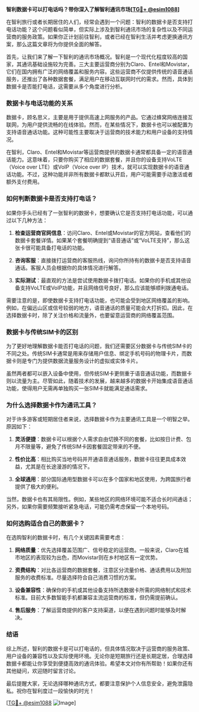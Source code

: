 **智利数据卡可以打电话吗？带你深入了解智利通讯市场[[TG💪+ @esim1088](https://t.me/s/esim1088)]**

在智利旅行或者长期居住的人们，经常会遇到一个问题：智利的数据卡是否支持打电话功能？这个问题看似简单，但实际上涉及到智利通讯市场的复杂性以及不同运营商的服务政策。如果你正计划前往智利，或者已经在智利生活并考虑更换通讯方案，那么这篇文章将为你提供全面的解答。

首先，让我们来了解一下智利的通讯市场概况。智利是一个现代化程度较高的国家，其通讯基础设施较为完善。三大主要运营商分别为Claro、Entel和Movistar，它们在国内拥有广泛的网络覆盖和服务内容。这些运营商不仅提供传统的语音通话服务，还推出了各种数据套餐，满足用户在移动互联网时代的需求。然而，具体到数据卡是否能打电话，这需要从多个角度进行分析。

### 数据卡与电话功能的关系

数据卡，顾名思义，主要是用于提供高速上网服务的产品。它通过蜂窝网络连接互联网，为用户提供流畅的在线体验。然而，在某些情况下，数据卡也可以被配置为支持语音通话功能。这种可能性主要取决于运营商的技术能力和用户设备的支持情况。

在智利，Claro、Entel和Movistar等运营商提供的数据卡通常都具备一定的语音通话能力。这意味着，只要你购买了相应的数据套餐，并且你的设备支持VoLTE（Voice over LTE）或VoIP（Voice over IP）技术，就可以实现数据卡的语音通话功能。不过，这种功能并非所有数据卡都默认开启，用户可能需要手动激活或者额外支付费用。

### 如何判断数据卡是否支持打电话？

如果你手头已经有了一张智利的数据卡，想要确认它是否支持打电话功能，可以通过以下几种方法：

1. **检查运营商官网信息**：访问Claro、Entel或Movistar的官方网站，查看他们的数据卡套餐详情。如果某个套餐明确提到“语音通话”或“VoLTE支持”，那么这张卡很可能具备打电话的功能。
   
2. **咨询客服**：直接拨打运营商的客服热线，询问你所持有的数据卡是否支持语音通话。客服人员会根据你的具体情况进行解答。

3. **实际测试**：最直观的方法是尝试使用数据卡拨打电话。如果你的手机或其他设备支持VoLTE或VoIP功能，并且网络信号良好，那么应该能够顺利拨通电话。

需要注意的是，即使数据卡支持打电话功能，也可能会受到地区网络覆盖的影响。例如，在偏远山区或信号较弱的地方，语音通话的质量可能会大打折扣。因此，在选择数据卡时，除了关注价格和流量外，也要留意运营商的网络覆盖范围。

### 数据卡与传统SIM卡的区别

为了更好地理解数据卡能否打电话的问题，我们还需要区分数据卡与传统SIM卡的不同之处。传统SIM卡通常是用来存储用户信息、绑定手机号码的物理卡片，而数据卡则是专门为提供数据流量服务设计的虚拟或实体卡片。

虽然两者都可以嵌入设备中使用，但传统SIM卡更侧重于语音通话功能，而数据卡则以流量为主。尽管如此，随着技术的发展，越来越多的数据卡开始集成语音通话功能，使得用户无需再单独购买一张SIM卡就能满足通话需求。

### 为什么选择数据卡作为通讯工具？

对于许多游客或短期居住者来说，选择数据卡作为主要通讯工具是一个明智之举。原因如下：

1. **灵活便捷**：数据卡可以根据个人需求自由切换不同的套餐，比如按日计费、包月不限量等，避免了传统SIM卡因套餐固定带来的不便。
   
2. **性价比高**：相比购买当地号码并开通语音通话服务，数据卡往往更具成本效益，尤其是在长途漫游的情况下。

3. **全球通用**：部分国际通用型数据卡可以在多个国家和地区使用，为跨国旅行者提供了极大的便利。

当然，数据卡也有其局限性。例如，某些地区的网络环境可能不适合长时间通话；另外，如果你需要频繁接听紧急电话，可能仍需考虑保留一个本地号码。

### 如何选购适合自己的数据卡？

在选购智利的数据卡时，有几个关键因素需要考虑：

1. **网络质量**：优先选择覆盖范围广、信号稳定的运营商。一般来说，Claro在城市地区的表现较为出色，而Movistar则在乡村地区有一定优势。

2. **资费结构**：对比各运营商的数据套餐，注意区分流量价格、通话费用以及附加服务的收费标准。尽量选择符合自己消费习惯的方案。

3. **设备兼容性**：确保你的手机或其他设备支持所选数据卡所需的网络制式和技术标准。目前大多数智能手机都兼容主流运营商的标准，但仍需提前确认。

4. **售后服务**：了解运营商提供的客户支持渠道，以便在遇到问题时能够及时解决。

### 结语

综上所述，智利的数据卡是可以打电话的，但具体情况取决于运营商的服务政策、用户设备的兼容性以及实际使用环境。无论你是短期旅行还是长期定居，合理选择数据卡都能让你享受到便捷高效的通讯体验。希望本文对你有所帮助！如果你还有其他疑问，欢迎随时留言讨论。

最后提醒大家，无论选择哪种通讯方式，都要注意保护个人信息安全，避免泄露隐私。祝你在智利度过一段愉快的时光！

[[TG💪+ @esim1088](https://t.me/s/esim1088) ![Image](https://i.postimg.cc/4NQfJmqS/Snipaste-2025-05-13-00-14-12.png)]